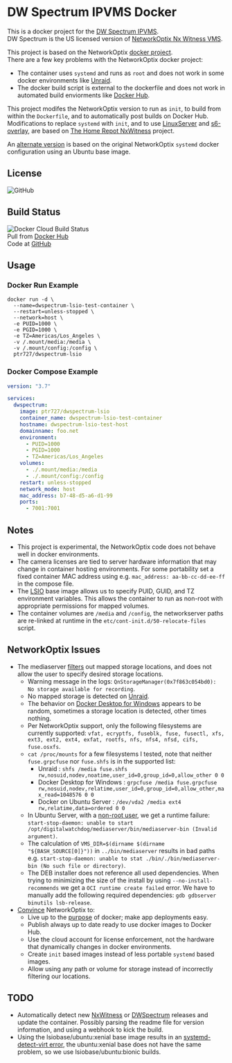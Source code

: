 # DW Spectrum IPVMS Docker

This is a docker project for the [DW Spectrum IPVMS](https://digital-watchdog.com/productdetail/DW-Spectrum-IPVMS/).  
DW Spectrum is the US licensed version of [NetworkOptix Nx Witness VMS](https://www.networkoptix.com/nx-witness/).  

This project is based on the NetworkOptix [docker project](https://bitbucket.org/networkoptix/nx_open_integrations/src/default/docker/).  
There are a few key problems with the NetworkOptix docker project:

- The container uses `systemd` and runs as `root` and does not work in some docker environments like [Unraid](https://unraid.net).
- The docker build script is external to the dockerfile and does not work in automated build enviorments like [Docker Hub](https://docs.docker.com/docker-hub/builds/).

This project modifes the NetworkOptix version to run as `init`, to build from within the `Dockerfile`, and to automatically post builds on Docker Hub.  
Modifications to replace `systemd` with `init`, and to use [LinuxServer](https://www.linuxserver.io) and [s6-overlay](https://github.com/just-containers/s6-overlay), are based on [The Home Repot NxWitness](https://github.com/thehomerepot/nxwitness) project.  

An [alternate version](https://github.com/ptr727/DWSpectrum) is based on the original NetworkOptix `systemd` docker configuration using an Ubuntu base image.

## License

![GitHub](https://img.shields.io/github/license/ptr727/DWSpectrum-LSIO)  

## Build Status

![Docker Cloud Build Status](https://img.shields.io/docker/cloud/build/ptr727/dwspectrum-lsio?logo=docker)  
Pull from [Docker Hub](https://hub.docker.com/r/ptr727/dwspectrum-lsio)  
Code at [GitHub](https://github.com/ptr727/DWSpectrum)

## Usage

### Docker Run Example

```shell
docker run -d \
  --name=dwspectrum-lsio-test-container \
  --restart=unless-stopped \
  --network=host \
  -e PUID=1000 \
  -e PGID=1000 \
  -e TZ=Americas/Los_Angeles \
  -v /.mount/media:/media \
  -v /.mount/config:/config \
  ptr727/dwspectrum-lsio
```

### Docker Compose Example

```yaml
version: "3.7"

services:
  dwspectrum:
    image: ptr727/dwspectrum-lsio
    container_name: dwspectrum-lsio-test-container
    hostname: dwspectrum-lsio-test-host
    domainname: foo.net
    environment:
      - PUID=1000
      - PGID=1000
      - TZ=Americas/Los_Angeles
    volumes:
      - ./.mount/media:/media
      - ./.mount/config:/config
    restart: unless-stopped
    network_mode: host
    mac_address: b7-48-d5-a6-d1-99
    ports:
      - 7001:7001
```

## Notes

- This project is experimental, the NetworkOptix code does not behave well in docker environments.
- The camera licenses are tied to server hardware information that may change in container hosting environments. For some portability set a fixed container MAC address using e.g. `mac_address: aa-bb-cc-dd-ee-ff` in the compose file.
- The [LSIO](https://docs.linuxserver.io/general/understanding-puid-and-pgid) base image allows us to specify PUID, GUID, and TZ environment variables. This allows the container to run as non-root with appropriate permissions for mapped volumes.
- The container volumes are `/media` and `/config`, the networkserver paths are re-linked at runtime in the `etc/cont-init.d/50-relocate-files` script.

## NetworkOptix Issues

- The mediaserver [filters](https://support.networkoptix.com/hc/en-us/requests/19037) out mapped storage locations, and does not allow the user to specify desired storage locations.
  - Warning message in the logs: `QnStorageManager(0x7f863c054bd0): No storage available for recording`.
  - No mapped storage is detected on [Unraid](https://unraid.net).
  - The behavior on [Docker Desktop for Windows](https://www.docker.com/products/docker-desktop) appears to be random, sometimes a storage location is detected, other times nothing.
  - Per NetworkOptix support, only the following filesystems are currently supported: `vfat, ecryptfs, fuseblk, fuse, fusectl, xfs, ext3, ext2, ext4, exfat, rootfs, nfs, nfs4, nfsd, cifs, fuse.osxfs`.
  - `cat /proc/mounts` for a few filesystems I tested, note that neither `fuse.grpcfuse` nor `fuse.shfs` is in the supported list:
    - Unraid : `shfs /media fuse.shfs rw,nosuid,nodev,noatime,user_id=0,group_id=0,allow_other 0 0`
    - Docker Desktop for Windows : `grpcfuse /media fuse.grpcfuse rw,nosuid,nodev,relatime,user_id=0,group_id=0,allow_other,max_read=1048576 0 0`
    - Docker on Ubuntu Server : `/dev/vda2 /media ext4 rw,relatime,data=ordered 0 0`
  - In Ubuntu Server, with a [non-root user](https://docs.docker.com/install/linux/linux-postinstall/), we get a runtime failure: `start-stop-daemon: unable to start /opt/digitalwatchdog/mediaserver/bin/mediaserver-bin (Invalid argument)`.
  - The calculation of `VMS_DIR=$(dirname $(dirname "${BASH_SOURCE[0]}"))` in `../bin/mediaserver` results in bad paths e.g. `start-stop-daemon: unable to stat ./bin/./bin/mediaserver-bin (No such file or directory)`.
  - The DEB installer does not reference all used dependencies. When trying to minimizing the size of the install by using `--no-install-recommends` we get a `OCI runtime create failed` error. We have to manually add the following required dependencies: `gdb gdbserver binutils lsb-release`.
- [Convince](https://support.networkoptix.com/hc/en-us/articles/360037973573-How-to-run-Nx-Server-in-Docker) NetworkOptix to:
  - Live up to the [purpose](https://www.docker.com/why-docker) of docker;  make app deployments easy.
  - Publish always up to date ready to use docker images to Docker Hub.
  - Use the cloud account for license enforcement, not the hardware that dynamically changes in docker environments.
  - Create `init` based images instead of less portable `systemd` based images.
  - Allow using any path or volume for storage instead of incorrectly filtering our locations.

## TODO

- Automatically detect new [NxWitness](https://nxvms.com/download/linux) or [DWSpectrum](https://dwspectrum.digital-watchdog.com/download/linux) releases and update the container. Possibly parsing the readme file for version information, and using a webhook to kick the build.
- Using the lsiobase/ubuntu:xenial base image results in an [systemd-detect-virt error](https://github.com/systemd/systemd/issues/8111), the ubuntu:xenial base does not have the same problem, so we use lsiobase/ubuntu:bionic builds.
